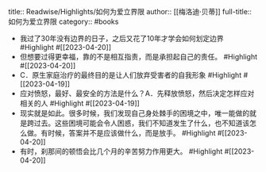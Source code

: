 title:: Readwise/Highlights/如何为爱立界限
author:: [[梅洛迪·贝蒂]]
full-title:: 如何为爱立界限
category:: #books

- 我过了30年没有边界的日子，之后又花了10年才学会如何划定边界 #Highlight #[[2023-04-20]]
- 但想要过得更幸福，靠的不是相互指责，而是承担起自己的责任。 #Highlight #[[2023-04-20]]
- C．原生家庭治疗的最终目的是让人们放弃受害者的自我形象 #Highlight #[[2023-04-19]]
- 应对愤怒，最好、最安全的方法是什么？A．先释放愤怒，然后决定怎样应对相关的人 #Highlight #[[2023-04-19]]
- 现实就是如此。很多时候，我们发现自己身处棘手的困境之中，唯一能做的就是跨过去。这些困境可能会令人困惑，我们不知道发生了什么，也不知道该怎么做。有时候，答案并不是应该做什么，而是放手。 #Highlight #[[2023-04-20]]
- 有时，刹那间的顿悟会比几个月的辛苦努力作用更大。 #Highlight #[[2023-04-20]]